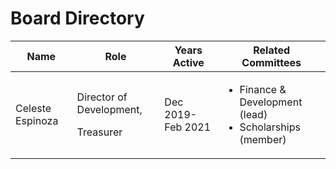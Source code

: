 # Board Directory

| Name             | Role                                            | Years Active      | Related Committees                                                                |
| ---------------- | ----------------------------------------------- | ----------------- | --------------------------------------------------------------------------------- |
| Celeste Espinoza | <p>Director of Development,</p><p>Treasurer</p> | Dec 2019-Feb 2021 | <ul><li>Finance &#x26; Development (lead)</li><li>Scholarships (member)</li></ul> |

